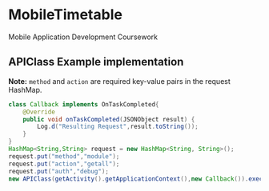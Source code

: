 MobileTimetable
===============

Mobile Application Development Coursework

## APIClass Example implementation
**Note:** ```method``` and ```action``` are required key-value pairs in the request HashMap.
```Java
class Callback implements OnTaskCompleted{
    @Override
    public void onTaskCompleted(JSONObject result) {
        Log.d("Resulting Request",result.toString());
    }
}
HashMap<String,String> request = new HashMap<String, String>();
request.put("method","module");
request.put("action","getall");
request.put("auth","debug");
new APIClass(getActivity().getApplicationContext(),new Callback()).execute(request);
```
